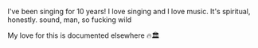 I've been singing for 10 years! I love singing and I love music. It's spiritual, honestly. sound, man, so fucking wild

My love for this is documented elsewhere 🔥🏛
